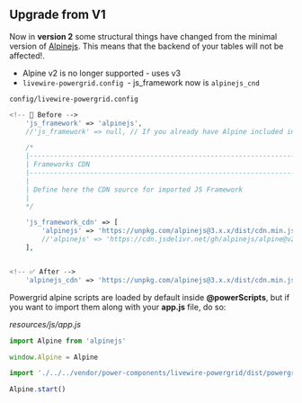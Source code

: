 ## Upgrade from V1

Now in **version 2** some structural things have changed from the minimal version of [Alpinejs](https://alpinejs.dev/). This means that the backend of your tables will not be affected!.

  - Alpine v2 is no longer supported - uses v3
  - `livewire-powergrid.config `- js_framework now is `alpinejs_cnd`

`config/livewire-powergrid.config`

```php
<!-- 🚫 Before -->
    'js_framework' => 'alpinejs',
    //'js_framework' => null, // If you already have Alpine included in your project

    /*
    |--------------------------------------------------------------------------
    | Frameworks CDN
    |--------------------------------------------------------------------------
    |
    | Define here the CDN source for imported JS Framework
    |
    */

    'js_framework_cdn' => [
        'alpinejs' => 'https://unpkg.com/alpinejs@3.x.x/dist/cdn.min.js',
        //'alpinejs' => 'https://cdn.jsdelivr.net/gh/alpinejs/alpine@v2.8.2/dist/alpine.min.js' //Alpine 2.8
    ],


<!-- ✅ After -->
    'alpinejs_cdn' => 'https://unpkg.com/alpinejs@3.x.x/dist/cdn.min.js',

```

Powergrid alpine scripts are loaded by default inside **@powerScripts**, but if you want to import them along with your **app.js** file, do so:

_resources/js/app.js_
```javascript
import Alpine from 'alpinejs'

window.Alpine = Alpine

import './../../vendor/power-components/livewire-powergrid/dist/powergrid'

Alpine.start()
```